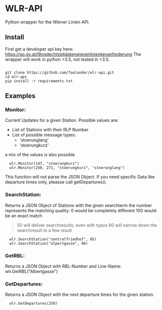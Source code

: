 # WLR-API

Python wrapper for the Wiener Linien API.

## Install

First get a developer api key here: https://go.gv.at/l9ogdechtzeitdatenwienerlinienkeyanforderung
The wrapper will work in python >3.5, not tested in <3.5.
```

git clone https://github.com/faulander/wlr-api.git
cd wlr-api
pip install -r requirements.txt
```

## Examples

### Monitor:
Current Updates for a given Station.
Possible values are:
  - List of Stations with their RLP Number
  - List of possible message types:
    + 'stoerunglang'
    + 'stoerungkurz'
 
  a mix of the values is also possible

      wlr.Monitor(147, "stoerungkurz")
      wlr.Monitor(250, 271, "stoerungkurz", "stoerunglang")

  This function will not parse the JSON Object.
  If you need specific Data like departure times only,
  pleasse call getDepartures().

### SearchStation:

  Returns a JSON Object of Stations with the given searchterm
  the number represents the matching quality:
  0 would be completely different
  100 would be an exact match
  >50 will deliver searchresults, even with typos
  >80 will narrow down the searchresult to a few result
 
      wlr.SearchStation("zentralfriedhof", 85)
      wlr.SearchStation("alpertgasse", 90)
 
### GetRBL:

  Returns a JSON Object with RBL-Number and Line-Name:
      wlr.GetRBL("Albertgasse")
 
### GetDepartures:

  Returns a JSON Object with the next departure times
  for the given station:

      wlr.GetDepartures(250)
